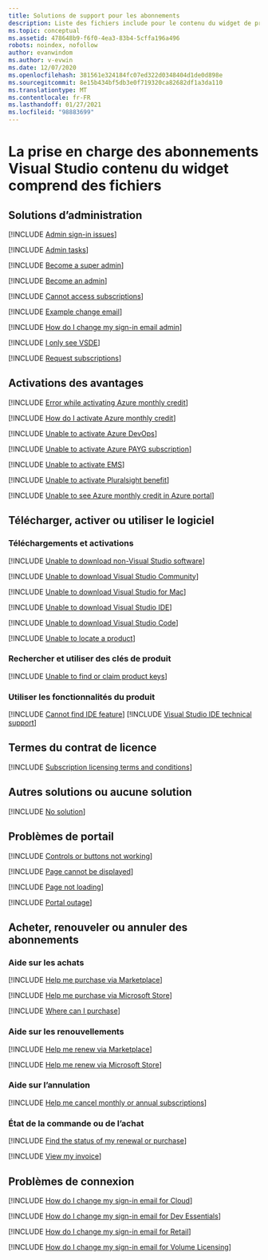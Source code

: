 ```yaml
---
title: Solutions de support pour les abonnements
description: Liste des fichiers include pour le contenu du widget de prise en charge des abonnements Visual Studio
ms.topic: conceptual
ms.assetid: 478648b9-f6f0-4ea3-83b4-5cffa196a496
robots: noindex, nofollow
author: evanwindom
ms.author: v-evwin
ms.date: 12/07/2020
ms.openlocfilehash: 381561e324184fc07ed322d0348404d1de0d898e
ms.sourcegitcommit: 8e15b434bf5db3e0f719320ca82682df1a3da110
ms.translationtype: MT
ms.contentlocale: fr-FR
ms.lasthandoff: 01/27/2021
ms.locfileid: "98883699"
---
```

# <a name="visual-studio-subscriptions-support-widget-content-includes-files"></a>La prise en charge des abonnements Visual Studio contenu du widget comprend des fichiers

## <a name="admin-solutions"></a>Solutions d’administration

[!INCLUDE [Admin sign-in issues](admin-solutions/includes/admin-sign-in-issues.md)]

[!INCLUDE [Admin tasks](admin-solutions/includes/admin-task-how-to.md)]

[!INCLUDE [Become a super admin](admin-solutions/includes/become-a-super-admin-managed.md)]

[!INCLUDE [Become an admin](admin-solutions/includes/become-an-admin.md)]

[!INCLUDE [Cannot access subscriptions](admin-solutions/includes/cannot-access-subs.md)]

[!INCLUDE [Example change email](admin-solutions/includes/example-change-email.md)]

[!INCLUDE [How do I change my sign-in email admin](admin-solutions/includes/how-do-i-change-my-sign-in-email-admin.md)]

[!INCLUDE [I only see VSDE](admin-solutions/includes/only-see-vsde.md)]

[!INCLUDE [Request subscriptions](admin-solutions/includes/request-subscriptions.md)]

## <a name="benefit-activations"></a>Activations des avantages

[!INCLUDE [Error while activating Azure monthly credit](benefit-activation/includes/error-while-activating-azure-monthly-credit.md)]

[!INCLUDE [How do I activate Azure monthly credit](benefit-activation/includes/how-do-i-activate-azure-monthly-credit.md)]

[!INCLUDE [Unable to activate Azure DevOps](benefit-activation/includes/unable-to-activate-azure-devops.md)]

[!INCLUDE [Unable to activate Azure PAYG subscription](benefit-activation/includes/unable-to-activate-azure-pay-as-you-go-subscription.md)]

[!INCLUDE [Unable to activate EMS](benefit-activation/includes/unable-to-activate-enterprise-mobility-security-benefit.md)]

[!INCLUDE [Unable to activate Pluralsight benefit](benefit-activation/includes/unable-to-activate-pluralsight-benefit.md)]

[!INCLUDE [Unable to see Azure monthly credit in Azure portal](benefit-activation/includes/unable-to-see-azure-monthly-credit-in-azure-portal.md)]

## <a name="download-activate-or-use-software"></a>Télécharger, activer ou utiliser le logiciel

### <a name="downloads-and-activations"></a>Téléchargements et activations
[!INCLUDE [Unable to download non-Visual Studio software](downloading-activating-or-using-software/downloading-activating-or-using-software/includes/unable-to-download-software-non-visualstudio.md)]

[!INCLUDE [Unable to download Visual Studio Community](downloading-activating-or-using-software/downloading-activating-or-using-software/includes/unable-to-download-visual-studio-community.md)]

[!INCLUDE [Unable to download Visual Studio for Mac](downloading-activating-or-using-software/downloading-activating-or-using-software/includes/unable-to-download-visual-studio-for-mac.md)]

[!INCLUDE [Unable to download Visual Studio IDE](downloading-activating-or-using-software/downloading-activating-or-using-software/includes/unable-to-download-visual-studio-ide.md)]

[!INCLUDE [Unable to download Visual Studio Code](downloading-activating-or-using-software/downloading-activating-or-using-software/includes/unable-to-download-vs-code.md)]

[!INCLUDE [Unable to locate a product](downloading-activating-or-using-software/downloading-activating-or-using-software/includes/unable-to-locate-product.md)]

### <a name="find-and-use-product-keys"></a>Rechercher et utiliser des clés de produit
[!INCLUDE [Unable to find or claim product keys](downloading-activating-or-using-software/finding-or-using-product-keys/includes/unable-to-find-or-claim-product-keys.md)]

### <a name="use-product-features"></a>Utiliser les fonctionnalités du produit
[!INCLUDE [Cannot find IDE feature](downloading-activating-or-using-software/using-product-features/includes/cannot-find-ide-feature.md)]
[!INCLUDE [Visual Studio IDE technical support](downloading-activating-or-using-software/using-product-features/includes/visual-studio-ide-technical-support.md)]

## <a name="license-terms"></a>Termes du contrat de licence

[!INCLUDE [Subscription licensing terms and conditions](licensing-terms/includes/subscription-licensing-terms-and-conditions.md)]

## <a name="other-solutions-or-no-solution"></a>Autres solutions ou aucune solution

[!INCLUDE [No solution](other-or-no-solution/includes/no-solution.md)]

## <a name="portal-issues"></a>Problèmes de portail

[!INCLUDE [Controls or buttons not working](portal-issue/includes/controls-or-buttons-not-working.md)]

[!INCLUDE [Page cannot be displayed](portal-issue/includes/page-cannot-be-displayed.md)]

[!INCLUDE [Page not loading](portal-issue/includes/page-not-loading.md)]

[!INCLUDE [Portal outage](portal-issue/includes/portal-outage.md)]

## <a name="purchase-renew-or-cancel-subscriptions"></a>Acheter, renouveler ou annuler des abonnements

### <a name="help-with-purchases"></a>Aide sur les achats
[!INCLUDE [Help me purchase via Marketplace](renewing-purchasing-or-canceling/help-purchasing/includes/help-me-purchase-marketplace.md)]

[!INCLUDE [Help me purchase via Microsoft Store](renewing-purchasing-or-canceling/help-purchasing/includes/help-me-purchase-microsoft-store.md)]

[!INCLUDE [Where can I purchase](renewing-purchasing-or-canceling/help-purchasing/includes/where-can-i-purchase-from.md)]

### <a name="help-with-renewals"></a>Aide sur les renouvellements
[!INCLUDE [Help me renew via Marketplace](renewing-purchasing-or-canceling/help-renewing/includes/help-me-renew-marketplace.md)]

[!INCLUDE [Help me renew via Microsoft Store](renewing-purchasing-or-canceling/help-renewing/includes/help-me-renew-microsoft-store.md)]

### <a name="help-with-canceling"></a>Aide sur l’annulation
[!INCLUDE [Help me cancel monthly or annual subscriptions](renewing-purchasing-or-canceling/help-canceling/includes/help-me-cancel-monthly-annual.md)]

### <a name="order-or-purchase-status"></a>État de la commande ou de l’achat
[!INCLUDE [Find the status of my renewal or purchase](renewing-purchasing-or-canceling/order-or-purchase-status/includes/find-the-status-of-renewal-or-purchase.md)]

[!INCLUDE [View my invoice](renewing-purchasing-or-canceling/order-or-purchase-status/includes/viewing-my-bill.md)]

## <a name="issues-with-signing-in"></a>Problèmes de connexion 

[!INCLUDE [How do I change my sign-in email for Cloud](signing-in/includes/how-do-i-change-my-sign-in-email-cloud-self.md)]

[!INCLUDE [How do I change my sign-in email for Dev Essentials](signing-in/includes/how-do-i-change-my-sign-in-email-dev-essentials.md)]

[!INCLUDE [How do I change my sign-in email for Retail](signing-in/includes/how-do-i-change-my-sign-in-email-retail.md)]

[!INCLUDE [How do I change my sign-in email for Volume Licensing](signing-in/includes/how-do-i-change-my-sign-in-email-volume-licensing.md)]
